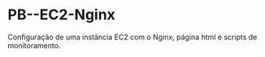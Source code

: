 # PB--EC2-Nginx
Configuração de uma instância EC2 com o Nginx, página html e scripts de monitoramento.
